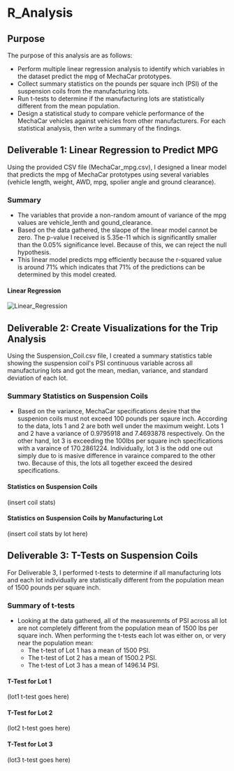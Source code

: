 # R_Analysis
## Purpose 
The purpose of this analysis are as follows:
- Perform multiple linear regression analysis to identify which variables in the dataset predict the mpg of MechaCar prototypes.
- Collect summary statistics on the pounds per square inch (PSI) of the suspension coils from the manufacturing lots.
- Run t-tests to determine if the manufacturing lots are statistically different from the mean population.
- Design a statistical study to compare vehicle performance of the MechaCar vehicles against vehicles from other manufacturers. For each statistical analysis, then write a summary of the findings.

## Deliverable 1: Linear Regression to Predict MPG
Using the provided CSV file (MechaCar_mpg.csv), I designed a linear model that predicts the mpg of MechaCar prototypes using several variables (vehicle length, weight, AWD, mpg, spolier angle and ground clearance).

### Summary
- The variables that provide a non-random amount of variance of the mpg values are vehicle_lenth and gound_clearance. 
- Based on the data gathered, the slaope of the linear model cannot be zero. The p-value I received is 5.35e-11 which is significantlly smaller than the 0.05% significance level. Because of this, we can reject the null hypothesis.
- This linear model predicts mpg efficiently because the r-squared value is around 71% which indicates that 71% of the predictions can be determined by this model created.

#### Linear Regression 
![Linear_Regression](./Mecha_Car_Statistical_Analysis/Linear_Model)

## Deliverable 2: Create Visualizations for the Trip Analysis
Using the Suspension_Coil.csv file, I created a summary statistics table showing the suspension coil's PSI continuous variable across all manufacturing lots and got the mean, median, variance, and standard deviation of each lot.

### Summary Statistics on Suspension Coils
- Based on the variance, MechaCar specifications desire that the suspenion coils must not exceed 100 pounds per sqaure inch. According to the data, lots 1 and 2 are both well under the maximum weight. Lots 1 and 2 have a variance of 0.9795918 and 7.4693878 respectively. On the other hand, lot 3 is exceeding the 100lbs per square inch specifications with a varaince of 170.2861224. Individually, lot 3 is the odd one out simply due to is masive difference in varaince compared to the other two. Because of this, the lots all together exceed the desired specifications. 

#### Statistics on Suspension Coils
(insert coil stats)

#### Statistics on Suspension Coils by Manufacturing Lot
(insert coil stats by lot here)

## Deliverable 3: T-Tests on Suspension Coils 
For Deliverable 3, I performed t-tests to determine if all manufacturing lots and each lot individually are statistically different from the population mean of 1500 pounds per square inch. 

### Summary of t-tests
- Looking at the data gathered, all of the measuremnts of PSI across all lot are not completely different from the population mean of 1500 lbs per square inch. When performing the t-tests each lot was either on, or very near the population mean:
  - The t-test of Lot 1 has a mean of 1500 PSI. 
  - The t-test of Lot 2 has a mean of 1500.2 PSI.
  - The t-test of Lot 3 has a mean of 1496.14 PSI.

#### T-Test for Lot 1
(lot1 t-test goes here)

#### T-Test for Lot 2
(lot2 t-test goes here)

#### T-Test for Lot 3
(lot3 t-test goes here)
